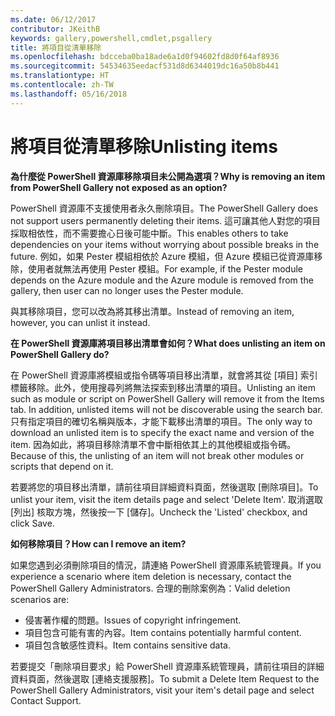 ```yaml
---
ms.date: 06/12/2017
contributor: JKeithB
keywords: gallery,powershell,cmdlet,psgallery
title: 將項目從清單移除
ms.openlocfilehash: bdcceba0ba18ade6a1d0f94602fd8d0f64af8936
ms.sourcegitcommit: 54534635eedacf531d8d6344019dc16a50b8b441
ms.translationtype: HT
ms.contentlocale: zh-TW
ms.lasthandoff: 05/16/2018
---
```

# <a name="unlisting-items"></a><span data-ttu-id="4bdf9-103">將項目從清單移除</span><span class="sxs-lookup"><span data-stu-id="4bdf9-103">Unlisting items</span></span>

<span data-ttu-id="4bdf9-104">**為什麼從 PowerShell 資源庫移除項目未公開為選項？**</span><span class="sxs-lookup"><span data-stu-id="4bdf9-104">**Why is removing an item from PowerShell Gallery not exposed as an option?**</span></span>

<span data-ttu-id="4bdf9-105">PowerShell 資源庫不支援使用者永久刪除項目。</span><span class="sxs-lookup"><span data-stu-id="4bdf9-105">The PowerShell Gallery does not support users permanently deleting their items.</span></span>
<span data-ttu-id="4bdf9-106">這可讓其他人對您的項目採取相依性，而不需要擔心日後可能中斷。</span><span class="sxs-lookup"><span data-stu-id="4bdf9-106">This enables others to take dependencies on your items without worrying about possible breaks in the future.</span></span>
<span data-ttu-id="4bdf9-107">例如，如果 Pester 模組相依於 Azure 模組，但 Azure 模組已從資源庫移除，使用者就無法再使用 Pester 模組。</span><span class="sxs-lookup"><span data-stu-id="4bdf9-107">For example, if the Pester module depends on the Azure module and the Azure module is removed from the gallery, then user can no longer uses the Pester module.</span></span>

<span data-ttu-id="4bdf9-108">與其移除項目，您可以改為將其移出清單。</span><span class="sxs-lookup"><span data-stu-id="4bdf9-108">Instead of removing an item, however, you can unlist it instead.</span></span>

<span data-ttu-id="4bdf9-109">**在 PowerShell 資源庫將項目移出清單會如何？**</span><span class="sxs-lookup"><span data-stu-id="4bdf9-109">**What does unlisting an item on PowerShell Gallery do?**</span></span>

<span data-ttu-id="4bdf9-110">在 PowerShell 資源庫將模組或指令碼等項目移出清單，就會將其從 [項目] 索引標籤移除。此外，使用搜尋列將無法探索到移出清單的項目。</span><span class="sxs-lookup"><span data-stu-id="4bdf9-110">Unlisting an item such as module or script on PowerShell Gallery will remove it from the Items tab. In addition, unlisted items will not be discoverable using the search bar.</span></span>
<span data-ttu-id="4bdf9-111">只有指定項目的確切名稱與版本，才能下載移出清單的項目。</span><span class="sxs-lookup"><span data-stu-id="4bdf9-111">The only way to download an unlisted item is to specify the exact name and version of the item.</span></span>
<span data-ttu-id="4bdf9-112">因為如此，將項目移除清單不會中斷相依其上的其他模組或指令碼。</span><span class="sxs-lookup"><span data-stu-id="4bdf9-112">Because of this, the unlisting of an item will not break other modules or scripts that depend on it.</span></span>

<span data-ttu-id="4bdf9-113">若要將您的項目移出清單，請前往項目詳細資料頁面，然後選取 [刪除項目]。</span><span class="sxs-lookup"><span data-stu-id="4bdf9-113">To unlist your item, visit the item details page and select 'Delete Item'.</span></span> <span data-ttu-id="4bdf9-114">取消選取 [列出] 核取方塊，然後按一下 [儲存]。</span><span class="sxs-lookup"><span data-stu-id="4bdf9-114">Uncheck the 'Listed' checkbox, and click Save.</span></span>

<span data-ttu-id="4bdf9-115">**如何移除項目？**</span><span class="sxs-lookup"><span data-stu-id="4bdf9-115">**How can I remove an item?**</span></span>

<span data-ttu-id="4bdf9-116">如果您遇到必須刪除項目的情況，請連絡 PowerShell 資源庫系統管理員。</span><span class="sxs-lookup"><span data-stu-id="4bdf9-116">If you experience a scenario where item deletion is necessary, contact the PowerShell Gallery Administrators.</span></span>
<span data-ttu-id="4bdf9-117">合理的刪除案例為：</span><span class="sxs-lookup"><span data-stu-id="4bdf9-117">Valid deletion scenarios are:</span></span>
- <span data-ttu-id="4bdf9-118">侵害著作權的問題。</span><span class="sxs-lookup"><span data-stu-id="4bdf9-118">Issues of copyright infringement.</span></span>
- <span data-ttu-id="4bdf9-119">項目包含可能有害的內容。</span><span class="sxs-lookup"><span data-stu-id="4bdf9-119">Item contains potentially harmful content.</span></span>
- <span data-ttu-id="4bdf9-120">項目包含敏感性資料。</span><span class="sxs-lookup"><span data-stu-id="4bdf9-120">Item contains sensitive data.</span></span>

<span data-ttu-id="4bdf9-121">若要提交「刪除項目要求」給 PowerShell 資源庫系統管理員，請前往項目的詳細資料頁面，然後選取 [連絡支援服務]。</span><span class="sxs-lookup"><span data-stu-id="4bdf9-121">To submit a Delete Item Request to the PowerShell Gallery Administrators, visit your item's detail page and select Contact Support.</span></span>